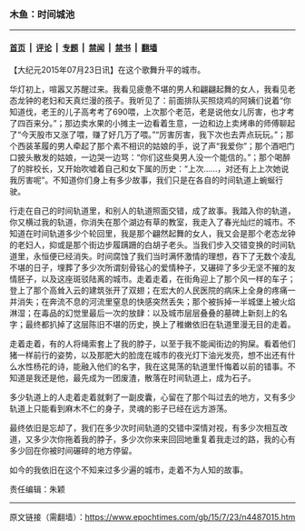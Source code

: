 ### 木鱼：时间城池

---

#### [首页](../../../..?n4487015) &nbsp;|&nbsp; [评论](../../../../../epoch-comment?n4487015) &nbsp;|&nbsp; [专题](../../../../../epoch-special?n4487015) &nbsp;|&nbsp; [禁闻](../../../../../epoch-news?n4487015) &nbsp;|&nbsp; [禁书](../../../../../books?n4487015) &nbsp;|&nbsp; [翻墙](https://github.com/gfw-breaker/nogfw/blob/master/README.md?n4487015)


<div class="post_content" id="artbody" itemprop="articleBody">
 <!-- article content begin -->
 <p>
  【大纪元2015年07月23日讯】在这个歌舞升平的城市。
 </p>
 <p>
  华灯初上，喧嚣又苏醒过来。我看见疲惫不堪的男人和翩翩起舞的女人，我看见老态龙钟的老妇和天真烂漫的孩子。我听见了：前面排队买照烧鸡的阿姨们说着“你知道伐，老王的儿子高考考了690喂，上次那个老范，老是说他女儿厉害，也才考了四百来分。”；那边卖水果的小摊主一边看着生意，一边和边上卖烤串的师傅聊起了“今天股市又涨了喂，赚了好几万了喂。”“厉害厉害，我下次也去弄点玩玩。”；那个西装革履的男人牵起了那个素不相识的姑娘的手，说了声“我爱你”；那个酒吧门口披头散发的姑娘，一边哭一边骂：“你们这些臭男人没一个能信的。”；那个喝醉了的胖校长，又开始吹嘘着自己和女下属的历史：“上次……，对还有上上次她说我厉害呢”。不知道你们身上有多少故事，我们只是在各自的时间轨道上蜿蜒行驶。
 </p>
 <p>
  行走在自己的时间轨道里，和别人的轨道照面交错，成了故事。我踏入你的轨道，你又横过我的轨道，你消失在那个湖边有草的教室，我走入了春光灿烂的城市。不知道在时间轨道多少个轮回里，我是那个翩然起舞的女人，我又会是那个老态龙钟的老妇人，抑或是那个街边步履蹒跚的白胡子老头。当我们步入交错变换的时间轨道里，永恒便已经消失。时间腐蚀了我们当时满怀激情的理想，吞下了无数个凌乱不堪的日子，埋葬了多少次所谓刻骨铭心的爱情种子，又碾碎了多少无坚不摧的友情胚子，以及这座斑驳陆离的城市。走着走着，在街角迎上了那个风一样的车子；登上了那个高耸入云的建筑张开了双翅；在宏大的人民医院的病床上全身的疼痛一并消失；在奔流不息的河流里窒息的快感突然丢失；那个被拆掉一半城堡上被火焰淋湿；在毒品的幻觉里最后一次的放肆：以及城市层层叠叠的墓碑上新刻上的名字；最终都扒掉了这层陈旧不堪的历史，换上了稚嫩依旧在轨道里漫无目的走着。
 </p>
 <p>
  走着走着，有的人将绳索套上了我的脖子，以至于我不能闻街边的狗屎。看着他们猪一样前行的姿势，以及那肥大的脸庞在城市的夜光灯下油光发亮，想不出还有什么水性杨花的诗，能融入他们的名字，我在这晃荡的轨道里忏悔着以前的错事。不知道是我还是他，最先成为一团废渣，散落在时间轨道上，成为石子。
 </p>
 <p>
  多少轨道上的人走着走着就剩了一副皮囊，心留在了那个叫过去的地方，又有多少轨道上只能看到麻木不仁的身子，灵魂的影子已经在远方游荡。
 </p>
 <p>
  最终依旧是忘却了，我们在多少次时间轨道的交错中深情对视，有多少次相互改道，又多少次你拖着我的脖子，多少次你来来回回地重复着我走过的路，我的心有多少回在你被时间碾碎的地方停留。
 </p>
 <p>
  如今的我依旧在这个不知来过多少遍的城市，走着不为人知的故事。
 </p>
 <p>
  责任编辑：朱颖
 </p>
 <!-- article content end -->
 <div id="below_article_ad">
 </div>
</div>


---

原文链接（需翻墙）：https://www.epochtimes.com/gb/15/7/23/n4487015.htm